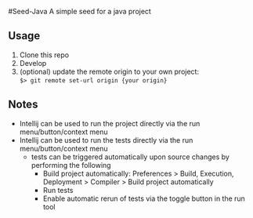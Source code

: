#Seed-Java
A simple seed for a java project

## Usage
1) Clone this repo
2) Develop
2) (optional) update the remote origin to your own project: <br>```$> git remote set-url origin {your origin}```

## Notes
* Intellij can be used to run the project directly via the run menu/button/context menu
* Intellij can be used to run the tests directly via the run menu/button/context menu
    * tests can be triggered automatically upon source changes by performing the following
        * Build project automatically: Preferences > Build, Execution, Deployment > Compiler > Build project automatically
        * Run tests
        * Enable automatic rerun of tests via the toggle button in the run tool